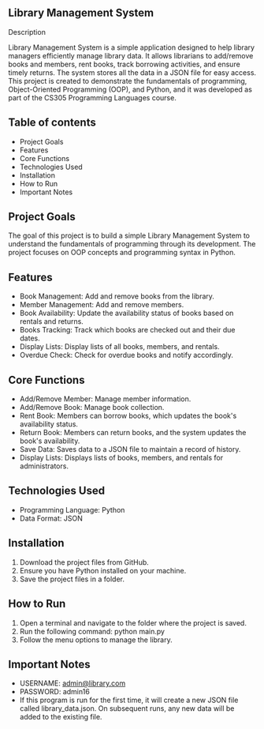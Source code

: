 Library Management System
---



Description

Library Management System is a simple application designed to help library managers efficiently manage library data. It allows librarians to add/remove books and members, rent books, track borrowing activities, and ensure timely returns. The system stores all the data in a JSON file for easy access. This project is created to demonstrate the fundamentals of programming, Object-Oriented Programming (OOP), and Python, and it was developed as part of the CS305 Programming Languages course.

Table of contents
---

- Project Goals
- Features
- Core Functions
- Technologies Used
- Installation
- How to Run
- Important Notes

Project Goals
---

The goal of this project is to build a simple Library Management System to understand the fundamentals of programming through its development. The project focuses on OOP concepts and programming syntax in Python.

Features
---

- Book Management: Add and remove books from the library.
- Member Management: Add and remove members.
- Book Availability: Update the availability status of books based on rentals and returns.
- Books Tracking: Track which books are checked out and their due dates.
- Display Lists: Display lists of all books, members, and rentals.
- Overdue Check: Check for overdue books and notify accordingly.

Core Functions
---
- Add/Remove Member: Manage member information.
- Add/Remove Book: Manage book collection.
- Rent Book: Members can borrow books, which updates the book's availability status.
- Return Book: Members can return books, and the system updates the book's availability.
- Save Data: Saves data to a JSON file to maintain a record of history.
- Display Lists: Displays lists of books, members, and rentals for administrators.


Technologies Used 
---
- Programming Language: Python
- Data Format: JSON

Installation
---

1. Download the project files from GitHub.
2. Ensure you have Python installed on your machine.
3. Save the project files in a folder.

How to Run
---

1. Open a terminal and navigate to the folder where the project is saved.
2. Run the following command: python main.py
3. Follow the menu options to manage the library.

Important Notes
---

- USERNAME: admin@library.com
- PASSWORD: admin16
- If this program is run for the first time, it will create a new JSON file called library_data.json. On subsequent runs, any new data will be added to the existing file.




